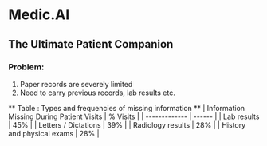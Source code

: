 # Medic.AI
## The Ultimate Patient Companion

### Problem:
1. Paper records are severely limited
2. Need to carry previous records, lab results etc.

** Table : Types and frequencies of missing information **
| Information Missing During Patient Visits  | % Visits |
| -------------               | ------ |
| Lab results	                | 45%    |
| Letters / Dictations        | 39%    |
| Radiology results	          | 28%    |
| History and physical exams	| 28%    |
